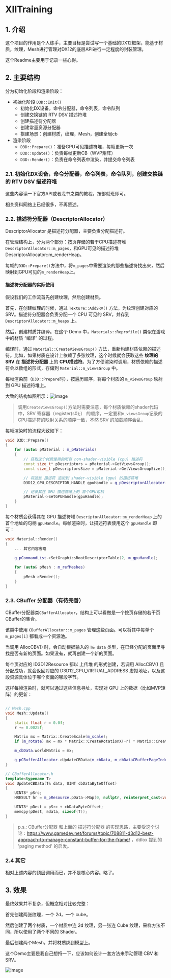 # XIITraining

## 1. 介绍

这个项目的作用是个人练手，主要目标是尝试写一个基础的DX12框架，能基于材质，纹理，Mesh进行管理对DX12的底层API进行一定程度的封装管理。

这个Readme主要用于记录一些心得。

## 2. 主要结构

分为初始化阶段和渲染阶段：

- 初始化阶段 `D3D::Init()` 
	- 初始化DX设备，命令分配器，命令列表，命令队列
 	- 创建交换链的 RTV DSV 描述符堆
  - 创建描述符分配器
  - 创建常量资源分配器
  - 搭建场景：创建材质，纹理，Mesh，创建全局cb
- 渲染阶段
  - `D3D::Prepare()`：准备GPU可见描述符堆，每帧更新一次
  - `D3D::Update()`：负责每帧更新CB（WVP矩阵）
  - `D3D::Render()`：负责在命令列表中渲染，并提交命令列表

### 2.1. 初始化DX设备，命令分配器，命令列表，命令队列，创建交换链的 RTV DSV 描述符堆

这些内容读一下官方API或者龙书之类的教程，按部就班即可。

相关资料网络上已经很多，不再赘述。

### 2.2. 描述符分配器（DescriptorAllocator）

DescriptorAllocator 是描述符分配器，主要负责分配描述符。

在管理结构上，分为两个部分：按页存储的若干CPU描述符堆 `DescriptorAllocator::m_pages`，和GPU可见的描述符堆 DescriptorAllocator::m_renderHeap。

每帧的`D3D::Prepare()`方法中，将`m_pages`中需要渲染的那些描述符找出来，然后映射到GPU可见的`m_renderHeap`上。

#### 描述符分配器的实际使用

假设我们的工作流首先创建纹理，然后创建材质。

首先，在创建纹理的时候，通过 `Texture::AddSRV()` 方法，为纹理创建对应的 SRV。描述符分配器会负责分配一个 CPU 可见的 SRV，并存到 `DescriptorAllocator::m_heaps` 上。

然后，创建材质并编译。在这个 Demo 中，`Materials::Reprofile()` 类似在游戏中的材质 “编译” 的过程。

编译时，通过 `Material::CreateViewsGroup()` 方法，重新构建材质依赖的描述符。比如，如果材质在设计上依赖了多张纹理，这个时候就会获取这些 **纹理的SRV** 在 **描述符分配器** 上的 **CPU描述符**。为了方便渲染时调用，材质依赖的描述符会以数组的形式，存储到 `Material::m_viewsGroup` 中。

每帧渲染前（`D3D::Prepare`时），按遍历顺序，将每个材质的 `m_viewsGroup` 映射到 GPU 描述符堆上。

大致的结构如图所示：![image](https://github.com/moso31/XIITraining/assets/15684115/5be328f4-1fc2-4c2e-84fa-aac9a13a66c6)

> 调用`CreateViewsGroup()`方法时需要注意，每个材质依赖的shader代码中，SRV 寄存器（register(s0);） 的顺序，一定要和`m_viewsGroup`记录的CPU描述符的映射关系的顺序一致，不然 SRV 的加载顺序会乱。

每帧渲染时的流程大致如下：

```C++
void D3D::Prepare()
{
	for (auto& pMaterial : m_pMaterials)
	{
		// 获取这个材质使用的所有 non-shader-visible (cpu) 描述符
		const size_t* pDescriptors = pMaterial->GetViewsGroup();
		const size_t pDescriptorsSize = pMaterial->GetViewsGroupSize();

		// 将这些 描述符 追加到 shader-visible (gpu) 的描述符堆 
		D3D12_GPU_DESCRIPTOR_HANDLE gpuHandle = g_pDescriptorAllocator->AppendToRenderHeap(pDescriptors, pDescriptorsSize);

		// 记录其在 GPU 描述符堆上的 首个GPU句柄
		pMaterial->SetGPUHandle(gpuHandle);
	}
}
```

每个材质会获得其在 GPU 描述符堆 `DescriptorAllocator::m_renderHeap` 上的 首个地址的句柄 `gpuHandle`。每帧渲染时，让描述符表使用这个 `gpuHandle` 即可：

```C++
void Material::Render()
{
	... 其它内容省略
 
	g_pCommandList->SetGraphicsRootDescriptorTable(2, m_gpuHandle);

	for (auto& pMesh : m_refMeshes)
	{
		pMesh->Render();
	}
}
```

### 2.3. CBuffer 分配器（有待完善）

CBuffer分配器类`CBufferAllocator`，结构上可以看做是一个按页存储的若干页CBuffer的集合。

该类中使用 `CBufferAllocator::m_pages` 管理这些页面。可以将其中每单个 `m_pages[i]` 都看成一个资源池。

当调用 AllocCBV() 时，会自动根据输入的 `T& data` 类型，在已经分配的页面里寻找是否有新的页面。如果没有，就再创建一个新的页面。

每个页对应的 ID3D12Resource 都以 上传堆 的形式创建，若调用 AllocCBV() 且分配成功，就会返回对应的 D3D12_GPU_VIRTUAL_ADDRESS 虚拟地址，以及这段资源具体位于哪个页面的哪段字节。

这样每帧渲染时，就可以通过这些信息寻址，实现对 GPU 上的数据（比如MVP矩阵）的更新：

```C++

// Mesh.cpp
void Mesh::Update()
{
	static float r = 0.0f;
	r += 0.0025f;

	Matrix mx = Matrix::CreateScale(m_scale);
	if (m_rotate) mx = mx * Matrix::CreateRotationX(-r) * Matrix::CreateRotationY(r);

	m_cbData.worldMatrix = mx;

	g_pCBufferAllocator->UpdateCBData(m_cbData, m_cbDataCBufferPageIndex, m_cbDataByteOffset);
}

// CBufferAllocator.h
template<typename T>
void UpdateCBData(T& data, UINT cbDataByteOffset)
{
	UINT8* pSrc;
	HRESULT hr = m_pResource.pData->Map(0, nullptr, reinterpret_cast<void**>(&pSrc));

	UINT8* pDest = pSrc + cbDataByteOffset;
	memcpy(pDest, &data, sizeof(T));
}
```


> p.s.: CBuffer分配器 和上面的 描述符分配器 的实现思路，主要受这个讨论：https://www.gamedev.net/forums/topic/708811-d3d12-best-approach-to-manage-constant-buffer-for-the-frame/ ，ddlox 提到的 'paging method' 的启发。

### 2.4 其它

相对上述内容的顶层调用而已，并不是核心内容。略了。

## 3. 效果

最终效果并不复杂，但概念相对比较完整：

首先创建两张纹理，一个 2d，一个 cube。

然后创建了两个材质，一个材质中连 2d 纹理，另一张连 Cube 纹理，采样方法不同，所以使用了两个不同的 Shader。

最后创建两个Mesh，并将材质绑到模型上。

这个Demo主要是我自己想捋一下，应该如何设计一套方法来手动管理 CBV 和 SRV。

![image](https://github.com/moso31/XIITraining/assets/15684115/af600d44-193b-4681-9e15-ac6bf0120f3f)
